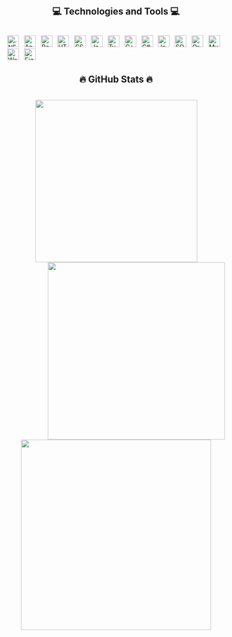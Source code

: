 
<h2 align="center">💻 Technologies and Tools 💻</h2>
<br>
<span><img src="https://img.shields.io/badge/.NET-1F2328?logo=.net&logoColor=592C8C" alt=".NET logo" title=".NET" height="27" /></span>
&nbsp;
<span><img src="https://img.shields.io/badge/Angular-1F2328?logo=angular&logoColor=B52E31" alt="Angular logo" title="Angular" height="27" /></span>
&nbsp;
<span><img src="https://img.shields.io/badge/Bootstrap-1F2328?logo=bootstrap&logoColor=7952B3" alt="Bootstrap logo" title="Bootstrap" height="27" /></span>
&nbsp;
<span><img src="https://img.shields.io/badge/HTML5-1F2328?logo=html5&logoColor=E34F26" alt="HTML5 logo" title="HTML5" height="27" /></span>
&nbsp;
<span><img src="https://img.shields.io/badge/CSS3-1F2328?logo=css3&logoColor=1572B6" alt="CSS3 logo" title="CSS3" height="27" /></span>
&nbsp;
<span><img src="https://img.shields.io/badge/JavaScript-1F2328?logo=javascript&logoColor=F7DF1E" alt="JavaScript logo" title="JavaScript" height="27" /></span>
&nbsp;
<span><img src="https://img.shields.io/badge/TypeScript-1F2328?logo=typescript&logoColor=3178C6" alt="TypeScript logo" title="TypeScript" height="27" /></span>
&nbsp;
<span><img src="https://img.shields.io/badge/C++-1F2328?logo=c%2B%2B&logoColor=%2300599C" alt="C++ logo" title="C++" height="27" /></span>
&nbsp;
<span><img src="https://img.shields.io/badge/C%23-1F2328?logo=csharp&logoColor=512BD4" alt="C# logo" title="C#" height="27" /></span>
&nbsp;
<span><img src="https://img.shields.io/badge/Java-1F2328?logo=openjdk&logoColor=21759B" alt="Java logo" title="Java" height="27" /></span>
&nbsp;
<span><img src="https://img.shields.io/badge/SQLServer-1F2328?logo=microsoftsqlserver&logoColor=CC2927" alt="SQL Server logo" title="SQL Server" height="27" /></span>
&nbsp;
<span><img src="https://img.shields.io/badge/Oracle-1F2328?logo=oracle&logoColor=F80000" alt="Oracle logo" title="Oracle" height="27" /></span>
&nbsp;
<span><img src="https://img.shields.io/badge/MySQL-1F2328?logo=mysql&logoColor=4479A1" alt="MySQL logo" title="MySQL" height="27" /></span>
&nbsp;
<span><img src="https://img.shields.io/badge/WordPress-1F2328?logo=wordPress&logoColor=21759B" alt="WordPress logo" title="WordPress" height="27" /></span>
&nbsp;
<span><img src="https://img.shields.io/badge/Figma-1F2328?logo=figma&logoColor=F24E1E" alt="Figma logo" title="Figma" height="27" /></span>
&nbsp;

<br>
<h2 align="center">🔥 GitHub Stats 🔥</h2>
<br>
<div align=center>
  <img width="375" align="center" src="https://github-readme-stats.vercel.app/api?username=ltmyhau&theme=react&hide_border=false&include_all_commits=false&count_private=false" />
  <img align="right" width="410" src="https://github-readme-streak-stats.herokuapp.com/?user=ltmyhau&theme=react&hide_border=false" />
  <br>
  <br>
  <img width="440" align="center" src="https://github-readme-stats.vercel.app/api/top-langs/?username=ltmyhau&theme=react&hide_border=false&include_all_commits=false&count_private=false&layout=compact" />
</div>

